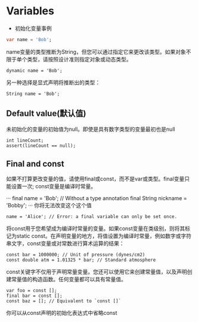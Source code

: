 # Variables
* 初始化变量事例
```Dart
var name = 'Bob';
```
name变量的类型推断为String，但您可以通过指定它来更改该类型。如果对象不限于单个类型，请按照设计准则指定对象或动态类型。
```
dynamic name = 'Bob';
```
另一种选择是显式声明将推断出的类型：
```
String name = 'Bob';
```

## Default value(默认值)
未初始化的变量的初始值为null。即使是具有数字类型的变量最初也是null
```
int lineCount;
assert(lineCount == null);
```

## Final and const
如果不打算更改变量的值，请使用final或const，而不是var或类型。final变量只能设置一次; const变量是编译时常量。

···
final name = 'Bob'; // Without a type annotation
final String nickname = 'Bobby';
···
你将无法改变这个这个值
```
name = 'Alice'; // Error: a final variable can only be set once.
```

将const用于您希望成为编译时常量的变量。如果const变量在类级别，则将其标记为static const。在声明变量的地方，将值设置为编译时常量，例如数字或字符串文字，const变量或对常数进行算术运算的结果：
```
const bar = 1000000; // Unit of pressure (dynes/cm2)
const double atm = 1.01325 * bar; // Standard atmosphere
```
const关键字不仅用于声明常量变量。您还可以使用它来创建常量值，以及声明创建常量值的构造函数。任何变量都可以具有常量值。

```
var foo = const [];
final bar = const [];
const baz = []; // Equivalent to `const []`
```
你可以从const声明的初始化表达式中省略const
